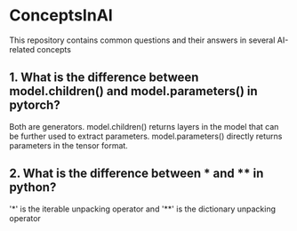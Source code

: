 # ConceptsInAI
This repository contains common questions and their answers in several AI-related concepts

## 1. What is the difference between model.children() and model.parameters() in pytorch? 
Both are generators. model.children() returns layers in the model that can be further used to extract parameters. model.parameters() directly returns parameters in the tensor format. 

## 2. What is the difference between * and ** in python? 
'*' is the iterable unpacking operator and '**' is the dictionary unpacking operator 
